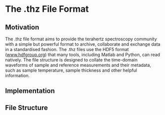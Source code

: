 # The .thz File Format
## Motivation
The .thz file format aims to provide the terahertz spectroscopy community with a simple but powerful format to archive, collaborate and exchange data in a standardised fashion. The .thz files use the HDF5 format (www.hdfgroup.org) that many tools, including Matlab and Python, can read natively. 
The file structure is designed to collate the time-domain waveforms of sample and reference measurements and their metadata, such as sample temperature, sample thickness and other helpful information.

## Implementation

## File Structure
